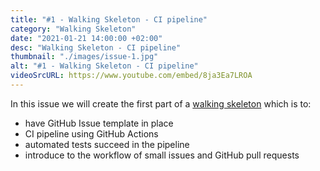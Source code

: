 ```yaml
---
title: "#1 - Walking Skeleton - CI pipeline"
category: "Walking Skeleton"
date: "2021-01-21 14:00:00 +02:00"
desc: "Walking Skeleton - CI pipeline"
thumbnail: "./images/issue-1.jpg"
alt: "#1 - Walking Skeleton - CI pipeline"
videoSrcURL: https://www.youtube.com/embed/8ja3Ea7LROA
---
```


In this issue we will create the first part of a [walking skeleton](https://wiki.c2.com/?WalkingSkeleton) which is to:

* have GitHub Issue template in place
* CI pipeline using GitHub Actions
* automated tests succeed in the pipeline
* introduce to the workflow of small issues and GitHub pull requests